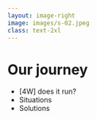 ```yaml
---
layout: image-right
image: images/s-02.jpeg
class: text-2xl
---
```


# Our journey

- [<span class="color-primary">4W</span>] does it run?
- Situations
- Solutions
